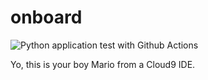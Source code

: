# onboard

![Python application test with Github Actions](https://github.com/useraddmario/onboard/workflows/Python%20application%20test%20with%20Github%20Actions/badge.svg)

Yo, this is your boy Mario from a Cloud9 IDE.
